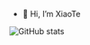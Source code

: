 - 👋 Hi, I’m XiaoTe

![GitHub stats](https://github-readme-stats.vercel.app/api?username=xiaote0803&show_icons=true&theme=radical)
